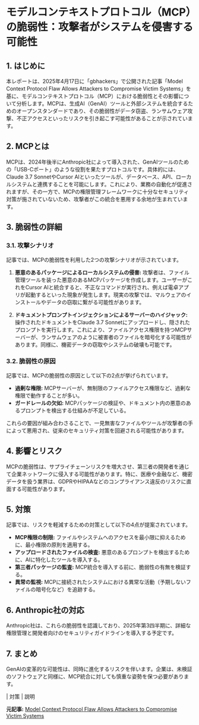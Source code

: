 # モデルコンテキストプロトコル（MCP）の脆弱性：攻撃者がシステムを侵害する可能性

## 1. はじめに

本レポートは、2025年4月17日に「gbhackers」で公開された記事「Model Context Protocol Flaw Allows Attackers to Compromise Victim Systems」を基に、モデルコンテキストプロトコル（MCP）における脆弱性とその影響について分析します。MCPは、生成AI（GenAI）ツールと外部システムを統合するためのオープンスタンダードであり、その脆弱性がデータ窃盗、ランサムウェア攻撃、不正アクセスといったリスクを引き起こす可能性があることが示されています。

## 2. MCPとは

MCPは、2024年後半にAnthropic社によって導入された、GenAIツールのための「USB-Cポート」のような役割を果たすプロトコルです。具体的には、Claude 3.7 SonnetやCursor AIといったツールが、データベース、API、ローカルシステムと連携することを可能にします。これにより、業務の自動化が促進されますが、その一方で、MCPの権限管理フレームワークに十分なセキュリティ対策が施されていないため、攻撃者がこの統合を悪用する余地が生まれています。

## 3. 脆弱性の詳細

### 3.1. 攻撃シナリオ

記事では、MCPの脆弱性を利用した2つの攻撃シナリオが示されています。

1. **悪意のあるパッケージによるローカルシステムの侵害:**
 攻撃者は、ファイル管理ツールを装った悪意のあるMCPパッケージを作成します。ユーザーがこれをCursor AIと統合すると、不正なコマンドが実行され、例えば電卓アプリが起動するといった現象が発生します。現実の攻撃では、マルウェアのインストールやデータの窃取に繋がる可能性があります。

2. **ドキュメントプロンプトインジェクションによるサーバーのハイジャック:**
 操作されたドキュメントをClaude 3.7 Sonnetにアップロードし、隠されたプロンプトを実行します。これにより、ファイルアクセス権限を持つMCPサーバーが、ランサムウェアのように被害者のファイルを暗号化する可能性があります。同様に、機密データの窃取やシステムの破壊も可能です。

### 3.2. 脆弱性の原因

記事では、MCPの脆弱性の原因として以下の2点が挙げられています。

* **過剰な権限:** MCPサーバーが、無制限のファイルアクセス権限など、過剰な権限で動作することが多い。
* **ガードレールの欠如:** MCPパッケージの検証や、ドキュメント内の悪意のあるプロンプトを検出する仕組みが不足している。

これらの要因が組み合わさることで、一見無害なファイルやツールが攻撃者の手によって悪用され、従来のセキュリティ対策を回避される可能性があります。

## 4. 影響とリスク

MCPの脆弱性は、サプライチェーンリスクを増大させ、第三者の開発者を通じて企業ネットワークに侵入する可能性があります。特に、医療や金融など、機密データを扱う業界は、GDPRやHIPAAなどのコンプライアンス違反のリスクに直面する可能性があります。

## 5. 対策

記事では、リスクを軽減するための対策として以下の4点が提案されています。

* **MCP権限の制限:** ファイルやシステムへのアクセスを最小限に抑えるために、最小権限の原則を適用する。
* **アップロードされたファイルの検査:** 悪意のあるプロンプトを検出するために、AIに特化したツールを導入する。
* **第三者パッケージの監査:** MCP統合を導入する前に、脆弱性の有無を検証する。
* **異常の監視:** MCPに接続されたシステムにおける異常な活動（予期しないファイルの暗号化など）を追跡する。

## 6. Anthropic社の対応

Anthropic社は、これらの脆弱性を認識しており、2025年第3四半期に、詳細な権限管理と開発者向けのセキュリティガイドラインを導入する予定です。

## 7. まとめ

GenAIの変革的な可能性は、同時に進化するリスクを伴います。企業は、未検証のソフトウェアと同様に、MCP統合に対しても慎重な姿勢を保つ必要があります。

| 対策 | 説明 

**元記事:** [Model Context Protocol Flaw Allows Attackers to Compromise Victim Systems](https://gbhackers.com/model-context-protocol-flaw/)